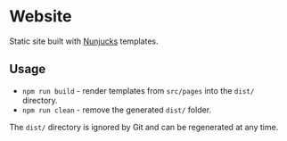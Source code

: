 # Website

Static site built with [Nunjucks](https://mozilla.github.io/nunjucks/) templates.

## Usage

- `npm run build` - render templates from `src/pages` into the `dist/` directory.
- `npm run clean` - remove the generated `dist/` folder.

The `dist/` directory is ignored by Git and can be regenerated at any time.
